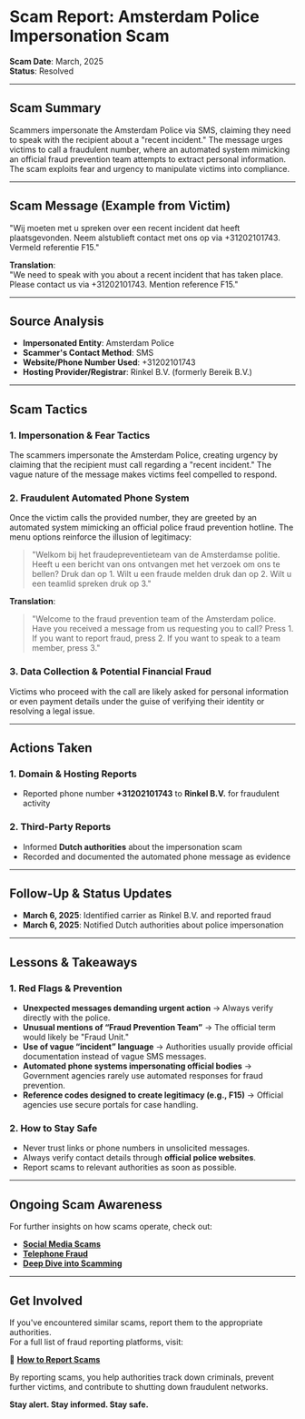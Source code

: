 # Scam Report: Amsterdam Police Impersonation Scam  

**Scam Date**: March, 2025  
**Status**: Resolved  

---

## Scam Summary  
Scammers impersonate the Amsterdam Police via SMS, claiming they need to speak with the recipient about a "recent incident." The message urges victims to call a fraudulent number, where an automated system mimicking an official fraud prevention team attempts to extract personal information. The scam exploits fear and urgency to manipulate victims into compliance.  

---

## Scam Message (Example from Victim)  
"Wij moeten met u spreken over een recent incident dat heeft plaatsgevonden. Neem alstublieft contact met ons op via +31202101743. Vermeld referentie F15."

**Translation**:  
"We need to speak with you about a recent incident that has taken place. Please contact us via +31202101743. Mention reference F15."


---

## Source Analysis  
- **Impersonated Entity**: Amsterdam Police  
- **Scammer's Contact Method**: SMS  
- **Website/Phone Number Used**: +31202101743  
- **Hosting Provider/Registrar**: Rinkel B.V. (formerly Bereik B.V.)  

---

## Scam Tactics  

### 1. Impersonation & Fear Tactics  
The scammers impersonate the Amsterdam Police, creating urgency by claiming that the recipient must call regarding a "recent incident." The vague nature of the message makes victims feel compelled to respond.  

### 2. Fraudulent Automated Phone System  
Once the victim calls the provided number, they are greeted by an automated system mimicking an official police fraud prevention hotline. The menu options reinforce the illusion of legitimacy:  

> "Welkom bij het fraudepreventieteam van de Amsterdamse politie. Heeft u een bericht van ons ontvangen met het verzoek om ons te bellen? Druk dan op 1. Wilt u een fraude melden druk dan op 2. Wilt u een teamlid spreken druk op 3."

**Translation**:  
> "Welcome to the fraud prevention team of the Amsterdam police. Have you received a message from us requesting you to call? Press 1. If you want to report fraud, press 2. If you want to speak to a team member, press 3."

### 3. Data Collection & Potential Financial Fraud  
Victims who proceed with the call are likely asked for personal information or even payment details under the guise of verifying their identity or resolving a legal issue.  

---

## Actions Taken  

### 1. Domain & Hosting Reports  
- Reported phone number **+31202101743** to **Rinkel B.V.** for fraudulent activity  

### 2. Third-Party Reports  
- Informed **Dutch authorities** about the impersonation scam  
- Recorded and documented the automated phone message as evidence  

---

## Follow-Up & Status Updates  
- **March 6, 2025**: Identified carrier as Rinkel B.V. and reported fraud  
- **March 6, 2025**: Notified Dutch authorities about police impersonation  

---

## Lessons & Takeaways  

### 1. Red Flags & Prevention  
- **Unexpected messages demanding urgent action** → Always verify directly with the police.  
- **Unusual mentions of “Fraud Prevention Team”** → The official term would likely be "Fraud Unit."  
- **Use of vague “incident” language** → Authorities usually provide official documentation instead of vague SMS messages.  
- **Automated phone systems impersonating official bodies** → Government agencies rarely use automated responses for fraud prevention.  
- **Reference codes designed to create legitimacy (e.g., F15)** → Official agencies use secure portals for case handling.  

### 2. How to Stay Safe  
- Never trust links or phone numbers in unsolicited messages.  
- Always verify contact details through **official police websites**.  
- Report scams to relevant authorities as soon as possible.  

---

## Ongoing Scam Awareness  
For further insights on how scams operate, check out:  
- [**Social Media Scams**](../General/SocialMediaScam.md)  
- [**Telephone Fraud**](../General/Telefonische_fraude.md)  
- [**Deep Dive into Scamming**](../General/Dive_into_scamming.md)  

---

## Get Involved  
If you've encountered similar scams, report them to the appropriate authorities.  
For a full list of fraud reporting platforms, visit:  

🔹 [**How to Report Scams**](../General/GetInvolved.md)  

By reporting scams, you help authorities track down criminals, prevent further victims, and contribute to shutting down fraudulent networks.  

**Stay alert. Stay informed. Stay safe.**
